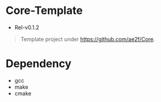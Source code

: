 # Core-Template
- Rel-v0.1.2
> Template project under https://github.com/ae2f/Core.

# Dependency
- gcc
- make
- cmake
